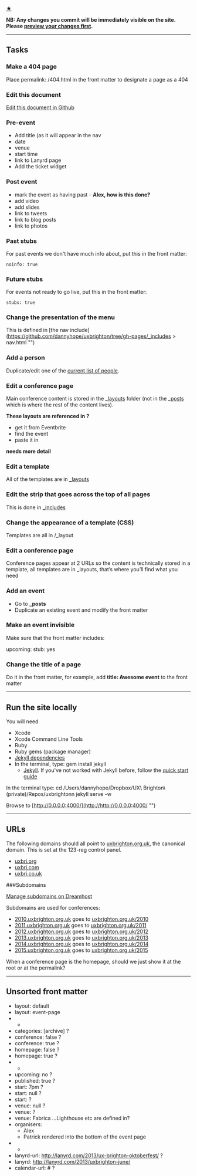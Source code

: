 ---
---

[&#9733;](http://0.0.0.0:4000/readme.html "")

**NB: Any changes you commit will be immediately visible on the site. Please [preview your changes first](http://0.0.0.0:4000/ "").**

---------------

## Tasks

### Make a 404 page

Place permalink: /404.html in the front matter to designate a page as a 404

### Edit this document

[Edit this document in Github](https://github.com/dannyhope/uxbrighton/edit/gh-pages/Readme.md "") 

### Pre-event

- Add title (as it will appear in the nav
- date
- venue
- start time
- link to Lanyrd page
- Add the ticket widget

### Post event

- mark the event as having past - **Alex, how is this done?**
- add video
- add slides
- link to tweets
- link to blog posts
- link to photos

### Past stubs

For past events we don't have much info about, put this in the front matter:

    noinfo: true

### Future stubs

For events not ready to go live, put this in the front matter:

    stubs: true

### Change the presentation of the menu

This is defined in [the nav include](https://github.com/dannyhope/uxbrighton/tree/gh-pages/_includes > nav.html "")

### Add a person

Duplicate/edit one of the [current list of people](https://github.com/dannyhope/uxbrighton/edit/gh-pages/_includes/organisers.html "").

### Edit a conference page

Main conference content is stored in the [_layouts](https://github.com/dannyhope/uxbrighton/tree/gh-pages/_layouts "") folder (not in the [_posts](https://github.com/dannyhope/uxbrighton/tree/gh-pages/_posts "") which is where the rest of the content lives).

**These layouts are referenced in ?**

* get it from Eventbrite
* find the event
* paste it in

**needs more detail**

### Edit a template

All of the templates are in [_layouts](https://github.com/dannyhope/uxbrighton/tree/gh-pages/_layouts "")

### Edit the strip that goes across the top of all pages

This is done in [_includes](https://github.com/dannyhope/uxbrighton/tree/gh-pages/_includes/header-mini.html "")

### Change the appearance of a template (CSS)

Templates are all in /_layout

### Edit a conference page

Conference pages appear at 2 URLs so the content is technically stored in a template, all templates are in _layouts, that’s where you’ll find what you need

### Add an event

* Go to **_posts**
* Duplicate an existing event and modify the front matter

### Make an event invisible

Make sure that the front matter includes:

upcoming: 
stub: yes

### Change the title of a page

Do it in the front matter, for example, add **title: Awesome event** to the front matter

------

## Run the site locally

You will need

- Xcode 
- Xcode Command Line Tools 
- Ruby
- Ruby gems (package manager)
- [Jekyll dependencies](http://jekyllrb.com/docs/installation/)
- In the terminal, type: gem install jekyll
	-  [Jekyll](http://jekyllrb.com/). If you've not worked with Jekyll before, follow the [quick start guide](http://jekyllrb.com/docs/quickstart/)

In the terminal type:
cd /Users/dannyhope/Dropbox/UX\ Brighton\ \(private\)/Repos/uxbrightonn
jekyll serve -w

Browse to [http://0.0.0.0:4000/](http://http://0.0.0.0:4000/ "")

-------

## URLs

The following domains should all point to [uxbrighton.org.uk](http://uxbrighton.org.uk ""), the canonical domain. This is set at the 123-reg control panel.

- [uxbri.org](http://uxbri.org "")
- [uxbri.com](http://uxbri.com "")
- [uxbri.co.uk](http://uxbri.co.uk "")

###Subdomains

[Manage subdomains on Dreamhost](http://panel.dreamhost.com "")

Subdomains are used for conferences:

- [2010.uxbrighton.org.uk](http://2010.uxbrighton.org.uk "") goes to [uxbrighton.org.uk/2010](http://uxbrighton.org.uk/2010 "")
- [2011.uxbrighton.org.uk](http://2011.uxbrighton.org.uk "") goes to [uxbrighton.org.uk/2011](http://uxbrighton.org.uk/2011 "")
- [2012.uxbrighton.org.uk](http://2012.uxbrighton.org.uk "") goes to [uxbrighton.org.uk/2012](http://uxbrighton.org.uk/2012 "")
- [2013.uxbrighton.org.uk](http://2013.uxbrighton.org.uk "") goes to [uxbrighton.org.uk/2013](http://uxbrighton.org.uk/2013 "")
- [2014.uxbrighton.org.uk](http://2014.uxbrighton.org.uk "") goes to [uxbrighton.org.uk/2014](http://uxbrighton.org.uk/2014 "")
- [2015.uxbrighton.org.uk](http://2015.uxbrighton.org.uk "") goes to [uxbrighton.org.uk/2015](http://uxbrighton.org.uk/2015 "")

When a conference page is the homepage, should we just show it at the root or at the permalink?

--------

## Unsorted front matter

- layout: default
- layout: event-page
- -
- categories: [archive] ?
- conference: false ?
- conference: true ?
- homepage: false ?
- homepage: true ?
- -
- upcoming: no ?
- published: true ?
- start: 7pm ?
- start: null ?
- start: ?
- venue: null ?
- venue: ?
- venue: Fabrica …Lighthouse etc are defined in?
- organisers:
	- Alex
	- Patrick rendered into the bottom of the event page
- -
- lanyrd-url: http://lanyrd.com/2013/ux-brighton-oktoberfest/ ?
- lanyrd: http://lanyrd.com/2013/uxbrighton-june/
- calendar-url: # ?